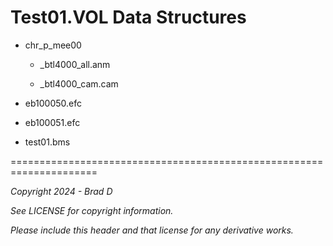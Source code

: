 # Test01.VOL Data Structures

* chr_p_mee00

	* _btl4000_all.anm

	* _btl4000_cam.cam

* eb100050.efc

* eb100051.efc

* test01.bms

=====================================================================

*Copyright 2024 - Brad D*

*See LICENSE for copyright information.*

*Please include this header and that license for any derivative works.*